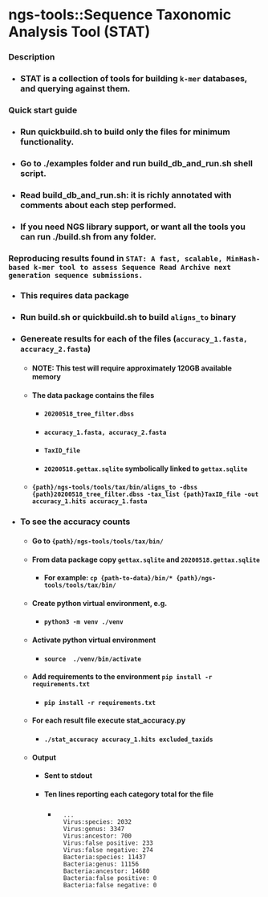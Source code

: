 ngs-tools::Sequence Taxonomic Analysis Tool (STAT)
===

### Description 
* ### STAT is a collection of tools for building `k-mer` databases, and querying against them.

### Quick start guide
* ### Run quickbuild.sh to build only the files for minimum functionality.
* ### Go to ./examples folder and run build_db_and_run.sh shell script. 
* ### Read build_db_and_run.sh: it is richly annotated with comments about each step performed.
* ### If you need NGS library support, or want all the tools you can run ./build.sh from any folder. 

### Reproducing results found in `STAT: A fast, scalable, MinHash-based k-mer tool to assess Sequence Read Archive next generation sequence submissions.`
* ### This requires data package 
* ### Run build.sh or quickbuild.sh to build `aligns_to` binary
* ### Genereate results for each of the files (`accuracy_1.fasta, accuracy_2.fasta`)
    * #### NOTE: This test will require approximately 120GB available memory
    * #### The data package contains the files
        * #### `20200518_tree_filter.dbss`
        * #### `accuracy_1.fasta, accuracy_2.fasta`
        * #### `TaxID_file`
        * #### `20200518.gettax.sqlite` symbolically linked to `gettax.sqlite`
    * #### `{path}/ngs-tools/tools/tax/bin/aligns_to -dbss {path}20200518_tree_filter.dbss -tax_list {path}TaxID_file -out accuracy_1.hits accuracy_1.fasta`
* ### To see the accuracy counts
    * #### Go to `{path}/ngs-tools/tools/tax/bin/`
    * #### From data package copy `gettax.sqlite` and `20200518.gettax.sqlite`
        * #### For example: `cp {path-to-data}/bin/* {path}/ngs-tools/tools/tax/bin/`
    * #### Create python virtual environment, e.g.
        * #### `python3 -m venv ./venv`
    * #### Activate python virtual environment
        * #### `source  ./venv/bin/activate`
    * #### Add requirements to the environment `pip install -r requirements.txt`
        * #### `pip install -r requirements.txt`
    * #### For each result file execute stat_accuracy.py
        * #### `./stat_accuracy accuracy_1.hits excluded_taxids`
    * #### Output 
        * #### Sent to stdout
        * #### Ten lines reporting each category total for the file
            * ##### 
                    ...
                    Virus:species: 2032
                    Virus:genus: 3347
                    Virus:ancestor: 700
                    Virus:false positive: 233
                    Virus:false negative: 274
                    Bacteria:species: 11437
                    Bacteria:genus: 11156
                    Bacteria:ancestor: 14680
                    Bacteria:false positive: 0
                    Bacteria:false negative: 0
